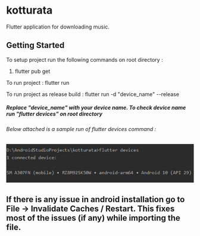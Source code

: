 # kotturata

Flutter application for downloading music.

## Getting Started

To setup project run the following commands on root directory : 

1. flutter pub get

To run project : 
flutter run

To run project as release build :
flutter run -d "device_name" --release       
##### Replace "device_name" with your device name. To check device name run  "flutter devices" on root directory

###### Below attached is a sample run of flutter devices command : 

![alt text](https://github.com/shatanikmahanty/kotturata/blob/master/flutter%20devices.png)

## If there is any issue in android installation go to File -> Invalidate Caches / Restart. This fixes most of the issues (if any) while importing the file. 

